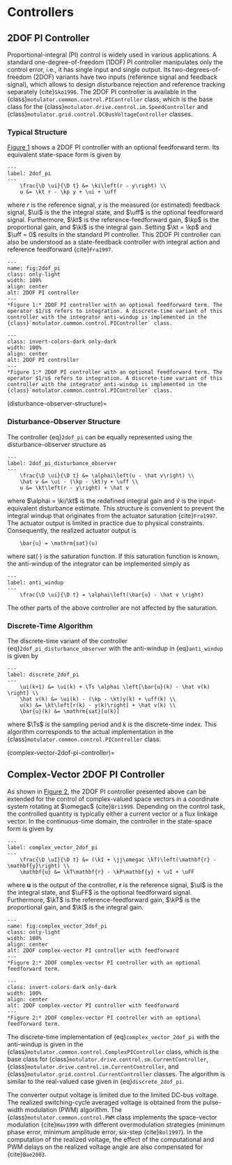 # Controllers

## 2DOF PI Controller

Proportional-integral (PI) control is widely used in various applications. A standard one-degree-of-freedom (1DOF) PI controller manipulates only the control error, i.e., it has single input and single output. Its two-degrees-of-freedom (2DOF) variants have two inputs (reference signal and feedback signal), which allows to design disturbance rejection and reference tracking separately {cite}`Sko1996`. The 2DOF PI controller is available in the {class}`motulator.common.control.PIController` class, which is the base class for the {class}`motulator.drive.control.im.SpeedController` and {class}`motulator.grid.control.DCBusVoltageController` classes.

### Typical Structure

[Figure 1](fig:2dof_pi) shows a 2DOF PI controller with an optional feedforward term. Its equivalent state-space form is given by

```{math}
---
label: 2dof_pi
---
    \frac{\D \ui}{\D t} &= \ki\left(r - y\right) \\
    u &= \kt r - \kp y + \ui + \uff
```

where $r$ is the reference signal, $y$ is the measured (or estimated) feedback signal, $\ui$ is the the integral state, and $\uff$ is the optional feedforward signal. Furthermore, $\kt$ is the reference-feedforward gain, $\kp$ is the proportional gain, and $\ki$ is the integral gain. Setting $\kt = \kp$ and $\uff = 0$ results in the standard PI controller. This 2DOF PI controller can also be understood as a state-feedback controller with integral action and reference feedforward {cite}`Fra1997`.

```{figure} ../figs/2dof_pi.svg
---
name: fig:2dof_pi
class: only-light
width: 100%
align: center
alt: 2DOF PI controller
---
*Figure 1:* 2DOF PI controller with an optional feedforward term. The operator $1/s$ refers to integration. A discrete-time variant of this controller with the integrator anti-windup is implemented in the {class}`motulator.common.control.PIController` class.
```

```{figure} ../figs/2dof_pi.svg
---
class: invert-colors-dark only-dark
width: 100%
align: center
alt: 2DOF PI controller
---
*Figure 1:* 2DOF PI controller with an optional feedforward term. The operator $1/s$ refers to integration. A discrete-time variant of this controller with the integrator anti-windup is implemented in the {class}`motulator.common.control.PIController` class.
```

(disturbance-observer-structure)=

### Disturbance-Observer Structure

The controller {eq}`2dof_pi` can be equally represented using the disturbance-observer structure as

```{math}
---
label: 2dof_pi_disturbance_observer
---
    \frac{\D \ui}{\D t} &= \alphai\left(u - \hat v\right) \\
    \hat v &= \ui - (\kp - \kt)y + \uff \\
    u &= \kt\left(r - y\right) + \hat v
```

where $\alphai = \ki/\kt$ is the redefined integral gain and $\hat v$ is the input-equivalent disturbance estimate. This structure is convenient to prevent the integral windup that originates from the actuator saturation {cite}`Fra1997`. The actuator output is limited in practice due to physical constraints. Consequently, the realized actuator output is

```{math}
    \bar{u} = \mathrm{sat}(u)
```

where $\mathrm{sat}(\cdot)$ is the saturation function. If this saturation function is known, the anti-windup of the integrator can be implemented simply as

```{math}
---
label: anti_windup
---
    \frac{\D \ui}{\D t} = \alphai\left(\bar{u} - \hat v \right)
```

The other parts of the above controller are not affected by the saturation.

### Discrete-Time Algorithm

The discrete-time variant of the controller {eq}`2dof_pi_disturbance_observer` with the anti-windup in {eq}`anti_windup` is given by

```{math}
---
label: discrete_2dof_pi
---
    \ui(k+1) &= \ui(k) + \Ts \alphai \left[\bar{u}(k) - \hat v(k) \right] \\
    \hat v(k) &= \ui(k) - (\kp - \kt)y(k) + \uff(k) \\
    u(k) &= \kt\left[r(k) - y(k)\right] + \hat v(k) \\
    \bar{u}(k) &= \mathrm{sat}[u(k)]
```

where $\Ts$ is the sampling period and $k$ is the discrete-time index. This algorithm corresponds to the actual implementation in the {class}`motulator.common.control.PIController` class.

(complex-vector-2dof-pi-controller)=

## Complex-Vector 2DOF PI Controller

As shown in [Figure 2](fig:complex_vector_2dof_pi), the 2DOF PI controller presented above can be extended for the control of complex-valued space vectors in a coordinate system rotating at $\omegac$ {cite}`Bri1999`. Depending on the control task, the controlled quantity is typically either a current vector or a flux linkage vector. In the continuous-time domain, the controller in the state-space form is given by

```{math}
---
label: complex_vector_2dof_pi
---
    \frac{\D \uI}{\D t} &= (\kI + \jj\omegac \kT)\left(\mathbf{r} - \mathbf{y}\right) \\
    \mathbf{u} &= \kT\mathbf{r} - \kP\mathbf{y} + \uI + \uFF
```

where $\mathbf{u}$ is the output of the controller, $\mathbf{r}$ is the reference signal, $\uI$ is the the integral state, and $\uFF$ is the optional feedforward signal. Furthermore, $\kT$ is the reference-feedforward gain, $\kP$ is the proportional gain, and $\kI$ is the integral gain.

```{figure} ../figs/complex_vector_2dof_pi.svg
---
name: fig:complex_vector_2dof_pi
class: only-light
width: 100%
align: center
alt: 2DOF complex-vector PI controller with feedforward
---
*Figure 2:* 2DOF complex-vector PI controller with an optional feedforward term.
```

```{figure} ../figs/complex_vector_2dof_pi.svg
---
class: invert-colors-dark only-dark
width: 100%
align: center
alt: 2DOF complex-vector PI controller with feedforward
---
*Figure 2:* 2DOF complex-vector PI controller with an optional feedforward term.
```

The discrete-time implementation of {eq}`complex_vector_2dof_pi` with the anti-windup is given in the {class}`motulator.common.control.ComplexPIController` class, which is the base class for {class}`motulator.drive.control.sm.CurrentController`, {class}`motulator.drive.control.im.CurrentController`, and {class}`motulator.grid.control.CurrentController` classes. The algorithm is similar to the real-valued case given in {eq}`discrete_2dof_pi`.

The converter output voltage is limited due to the limited DC-bus voltage. The realized switching-cycle averaged voltage is obtained from the pulse-width modulation (PWM) algorithm. The {class}`motulator.common.control.PWM` class implements the space-vector modulation {cite}`Hav1999` with different overmodulation strategies (minimum phase error, minimum amplitude error, six-step {cite}`Bol1997`). In the computation of the realized voltage, the effect of the computational and PWM delays on the realized voltage angle are also compensated for {cite}`Bae2003`.
